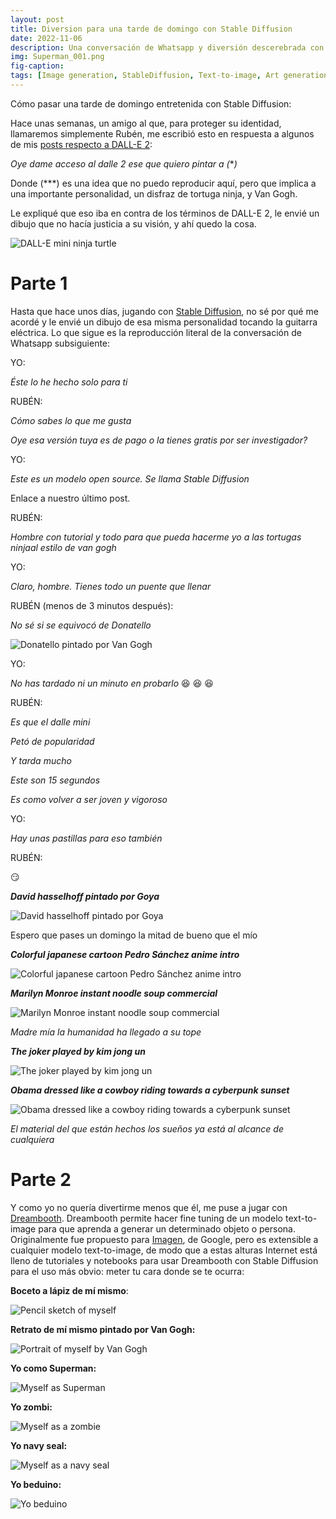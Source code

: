 ```yaml
---
layout: post
title: Diversion para una tarde de domingo con Stable Diffusion
date: 2022-11-06
description: Una conversación de Whatsapp y diversión descerebrada con Stable Diffusion y Dreambooth
img: Superman_001.png
fig-caption: 
tags: [Image generation, StableDiffusion, Text-to-image, Art generation, Spanish]
---
```


Cómo pasar una tarde de domingo entretenida con Stable Diffusion:

Hace unas semanas, un amigo al que, para proteger su identidad, llamaremos simplemente Rubén, me escribió esto en respuesta a algunos de mis [posts respecto a DALL-E 2](https://robertofont.github.io/FirstStepsDalle2/):

*Oye dame acceso al dalle 2 ese que quiero pintar a (***)*

Donde (***) es una idea que no puedo reproducir aquí, pero que implica a una importante personalidad, un disfraz de tortuga ninja, y Van Gogh.

Le expliqué que eso iba en contra de los términos de DALL-E 2, le envié un dibujo que no hacía justicia a su visión, y ahí quedo la cosa.

![DALL-E mini ninja turtle]({{site.baseurl}}/assets/img/2022-11-06-DiversionTardeDomingoStableDiffusion/NinjaTurtle_001.png)

# Parte 1

Hasta que hace unos días, jugando con [Stable Diffusion](https://robertofont.github.io/GettingStartedStableDiffusion/), no sé por qué me acordé y le envié un dibujo de esa misma personalidad tocando la guitarra eléctrica. Lo que sigue es la reproducción literal de la conversación de Whatsapp subsiguiente:

YO:

*Éste lo he hecho solo para ti*

RUBÉN:

*Cómo sabes lo que me gusta*

*Oye esa versión tuya es de pago o la tienes gratis por ser investigador?*

YO:

*Este es un modelo open source. Se llama Stable Diffusion*

Enlace a nuestro último post.

RUBÉN:

*Hombre con tutorial y todo para que pueda hacerme yo a las tortugas ninjaal estilo de van gogh*

YO:

*Claro, hombre. Tienes todo un puente que llenar*

RUBÉN (menos de 3 minutos después):

*No sé si se equivocó de Donatello*

![Donatello pintado por Van Gogh]({{site.baseurl}}/assets/img/2022-11-06-DiversionTardeDomingoStableDiffusion/Donatello.png)

YO:

*No has tardado ni un minuto en probarlo* :laughing: :laughing: :laughing:

RUBÉN:

*Es que el dalle mini*

*Petó de popularidad*

*Y tarda mucho*

*Este son 15 segundos*

*Es como volver a ser joven y vigoroso*

YO:

*Hay unas pastillas para eso también*

RUBÉN:

:smirk:

***David hasselhoff pintado por Goya***

![David hasselhoff pintado por Goya]({{site.baseurl}}/assets/img/2022-11-06-DiversionTardeDomingoStableDiffusion/Goya.png)

Espero que pases un domingo la mitad de bueno que el mío

***Colorful japanese cartoon Pedro Sánchez anime intro***

![Colorful japanese cartoon Pedro Sánchez anime intro]({{site.baseurl}}/assets/img/2022-11-06-DiversionTardeDomingoStableDiffusion/PedroSanchez.png)

***Marilyn Monroe instant noodle soup commercial***

![Marilyn Monroe instant noodle soup commercial]({{site.baseurl}}/assets/img/2022-11-06-DiversionTardeDomingoStableDiffusion/Monroe.png)

*Madre mía la humanidad ha llegado a su tope*

***The joker played by kim jong un***

![The joker played by kim jong un]({{site.baseurl}}/assets/img/2022-11-06-DiversionTardeDomingoStableDiffusion/Joker.png)

***Obama dressed like a cowboy riding towards a cyberpunk sunset***

![Obama dressed like a cowboy riding towards a cyberpunk sunset]({{site.baseurl}}/assets/img/2022-11-06-DiversionTardeDomingoStableDiffusion/Obama.png)

*El material del que están hechos los sueños ya está al alcance de cualquiera*

# Parte 2

Y como yo no quería divertirme menos que él, me puse a jugar con [Dreambooth](https://dreambooth.github.io/). Dreambooth permite hacer fine tuning de un modelo text-to-image para que aprenda a generar un determinado objeto o persona. Originalmente fue propuesto para [Imagen](https://imagen.research.google/), de Google, pero es extensible a cualquier modelo text-to-image, de modo que a estas alturas Internet está lleno de tutoriales y notebooks para usar Dreambooth con Stable Diffusion para el uso más obvio: meter tu cara donde se te ocurra:

**Boceto a lápiz de mí mismo**:

![Pencil sketch of myself]({{site.baseurl}}/assets/img/2022-11-06-DiversionTardeDomingoStableDiffusion/Sketch_001.png)

**Retrato de mí mismo pintado por Van Gogh:**

![Portrait of myself by Van Gogh]({{site.baseurl}}/assets/img/2022-11-06-DiversionTardeDomingoStableDiffusion/VanGogh_001.png)

**Yo como Superman:**

![Myself as Superman]({{site.baseurl}}/assets/img/2022-11-06-DiversionTardeDomingoStableDiffusion/Superman_001.png)

**Yo zombi:**

![Myself as a zombie]({{site.baseurl}}/assets/img/2022-11-06-DiversionTardeDomingoStableDiffusion/zombie_001.png)

**Yo navy seal:**

![Myself as a navy seal]({{site.baseurl}}/assets/img/2022-11-06-DiversionTardeDomingoStableDiffusion/Seal_001.png)

**Yo beduino:**

![Yo beduino]({{site.baseurl}}/assets/img/2022-11-06-DiversionTardeDomingoStableDiffusion/Arab_001.png)

